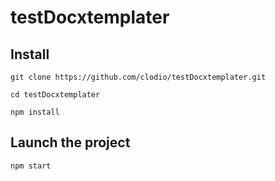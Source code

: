 # testDocxtemplater

## Install
  
  ```
  git clone https://github.com/clodio/testDocxtemplater.git
  
  cd testDocxtemplater
  
  npm install
  ```

## Launch the project
  
  ```
  npm start
  ```
